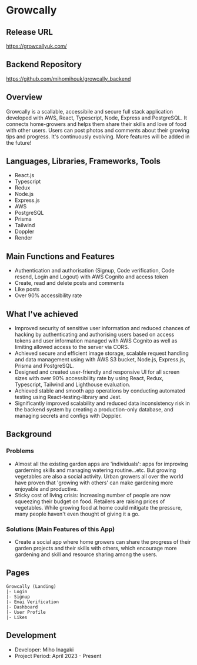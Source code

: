 # Growcally

## Release URL

https://growcallyuk.com/

## Backend Repository

https://github.com/mihomihouk/growcally_backend

## Overview

Growcally is a scallable, accessibile and secure full stack application developed with AWS, React, Typescript, Node, Express and PostgreSQL. It connects home-growers and helps them share their skills and love of food with other users. Users can post photos and comments about their growing tips and progress. It's continuously evolving. More features will be added in the future!

## Languages, Libraries, Frameworks, Tools

- React.js
- Typescript
- Redux
- Node.js
- Express.js
- AWS
- PostgreSQL
- Prisma
- Tailwind
- Doppler
- Render

## Main Functions and Features

- Authentication and authorisation (Signup, Code verification, Code resend, Login and Logout) with AWS Cognito and access token
- Create, read and delete posts and comments
- Like posts
- Over 90% accessibility rate

## What I've achieved

- Improved security of sensitive user information and reduced chances of hacking by authenticating and authorising users based on access tokens and user information managed with AWS Cognito as well as limiting allowed access to the server via CORS.
- Achieved secure and efficient image storage, scalable request handling and data management using with AWS S3 bucket, Node.js, Express.js, Prisma and PostgreSQL.
- Designed and created user-friendly and responsive UI for all screen sizes with over 90% accessibility rate by using React, Redux, Typescript, Tailwind and Lighthouse evaluation.
- Achieved stable and smooth app operations by conducting automated testing using React-testing-library and Jest.
- Significantly improved scalability and reduced data inconsistency risk in the backend system by creating a production-only database, and managing secrets and configs with Doppler.

## Background

### Problems

- Almost all the existing garden apps are 'individuals': apps for improving garderning skills and managing watering routine...etc. But growing vegetables are also a social activity. Urban growers all over the world have proven that 'growing with others' can make gardening more enjoyable and productive.
- Sticky cost of living crisis: Increasing number of people are now squeezing their budget on food. Retailers are raising prices of vegetables. While growing food at home could mitigate the pressure, many people haven't even thought of giving it a go.

### Solutions (Main Features of this App)

- Create a social app where home growers can share the progress of their garden projects and their skills with others, which encourage more gardening and skill and resource sharing among the users.

## Pages

```
Growcally (Landing)
|- Login 
|- Signup
|- Emai Verification
|- Dashboard
|- User Profile
|- Likes
```

## Development

- Developer: Miho Inagaki
- Project Period: April 2023 - Present


